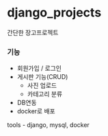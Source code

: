 # django_projects

간단한 장고프로젝트

### 기능
- 회원가입 / 로그인
- 게시판 기능(CRUD)
  - 사진 업로드
  - 카테고리 분류
- DB연동 
- docker로 배포


tools - django, mysql, docker
